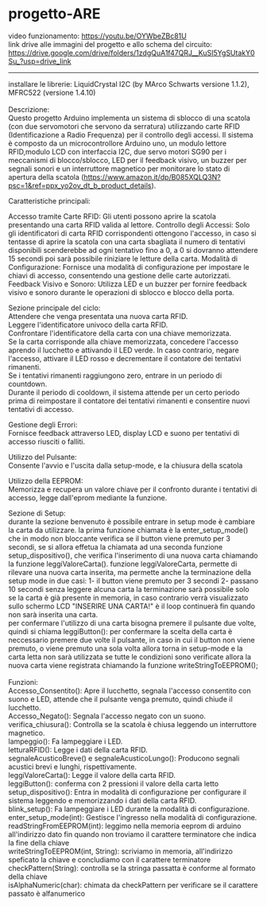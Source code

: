 # progetto-ARE
video funzionamento: https://youtu.be/OYWbeZBc81U <br />
link drive alle immagini del progetto e allo schema del circuito: https://drive.google.com/drive/folders/1zdgQuA1f47QRJ__KuSI5YgSUtakY0Su_?usp=drive_link<br />

--------------------------------------
installare le librerie: LiquidCrystal I2C (by MArco Schwarts versione 1.1.2), MFRC522 (versione 1.4.10) <br />
<br />
Descrizione:<br />
Questo progetto Arduino implementa un sistema di sblocco di una scatola (con due servomotori che servono da serratura) utilizzando carte RFID (Identificazione a Radio Frequenza) per il controllo degli accessi. Il sistema è composto da un microcontrollore Arduino uno, un modulo lettore RFID,modulo LCD con interfaccia I2C, due servo motori SG90 per i meccanismi di blocco/sblocco, LED per il feedback visivo, un buzzer per segnali sonori e un interruttore magnetico per monitorare lo stato di apertura della scatola (https://www.amazon.it/dp/B085XQLQ3N?psc=1&ref=ppx_yo2ov_dt_b_product_details).<br />

Caratteristiche principali:<br />

Accesso tramite Carte RFID: Gli utenti possono aprire la scatola presentando una carta RFID valida al lettore.
Controllo degli Accessi: Solo gli identificatori di carta RFID corrispondenti ottengono l'accesso, in caso si tentasse di aprire la scatola con una carta sbagliata il numero di tentativi disponibili scenderebbe 
ad ogni tentativo fino a 0, a 0 si dovranno attendere 15 secondi poi sarà possibile riniziare le letture della carta.
Modalità di Configurazione: Fornisce una modalità di configurazione per impostare le chiavi di accesso, consentendo una gestione delle carte autorizzati.
Feedback Visivo e Sonoro: Utilizza LED e un buzzer per fornire feedback visivo e sonoro durante le operazioni di sblocco e blocco della porta.<br />

Sezione principale del ciclo:<br />
Attendere che venga presentata una nuova carta RFID.<br />
Leggere l'identificatore univoco della carta RFID.<br />
Confrontare l'identificatore della carta con una chiave memorizzata.<br />
Se la carta corrisponde alla chiave memorizzata, concedere l'accesso aprendo il lucchetto e attivando il LED verde. In caso contrario, negare l'accesso, attivare il LED rosso e decrementare il contatore dei tentativi rimanenti.<br />
Se i tentativi rimanenti raggiungono zero, entrare in un periodo di countdown.<br />
Durante il periodo di cooldown, il sistema attende per un certo periodo prima di reimpostare il contatore dei tentativi rimanenti e consentire nuovi tentativi di accesso.<br />

Gestione degli Errori: <br />
Fornisce feedback attraverso LED, display LCD e suono per tentativi di accesso riusciti o falliti.<br />

Utilizzo del Pulsante: <br />
Consente l'avvio e l'uscita dalla setup-mode, e la chiusura della scatola<br /> 

Utilizzo della EEPROM: <br />
Memorizza e recupera un valore chiave per il confronto durante i tentativi di accesso, legge dall'eprom mediante la funzione.<br />

Sezione di Setup:<br />
durante la sezione benvenuto è possibile entrare in setup mode è cambiare la carta da utilizzare. la prima funzione chiamata è la enter_setup_mode() che in modo non bloccante verifica se il button viene premuto per 3 secondi, se si allora effetua la chiamata ad una seconda funzione setup_dispositivo(), che verifica l'inserimento di una nuova carta chiamando la funzione leggiValoreCarta().
  funzione leggiValoreCarta, permette di rilevare una nuova carta inserita, ma permette anche la terminazione  della setup mode in due casi: 
  1- il button viene premuto per 3 secondi 
  2- passano 10 secondi senza leggere alcuna carta
  la terminazione sarà possibile solo se la carta è già presente in memoria, in caso contrario verrà visualizzato sullo schermo LCD "INSERIRE UNA CARTA!" è il loop continuerà fin quando non sarà inserita una carta. <br />
per confermare l'utilizzo di una carta bisogna premere il pulsante due volte, quindi si chiama leggiButton():
  per confermare la scelta della carta è neccessario premere due volte il pulsante, in caso 
  in cui il button non viene premuto, o viene premuto una sola volta allora torna in setup-mode e
  la carta letta non sarà utilizzata 
se tutte le condizioni sono verificate allora la nuova carta viene registrata chiamando la funzione writeStringToEEPROM();<br />
<br />
Funzioni:<br />
Accesso_Consentito(): Apre il lucchetto, segnala l'accesso consentito con suono e LED, attende che il pulsante venga premuto, quindi chiude il lucchetto.<br />
Accesso_Negato(): Segnala l'accesso negato con un suono.<br />
verifica_chiusura(): Controlla se la scatola è chiusa leggendo un interruttore magnetico.<br />
lampeggio(): Fa lampeggiare i LED.<br />
letturaRFID(): Legge i dati della carta RFID.<br />
segnaleAcusticoBreve() e segnaleAcusticoLungo(): Producono segnali acustici brevi e lunghi, rispettivamente.<br />
leggiValoreCarta(): Legge il valore della carta RFID.<br />
leggiButton(): conferma con 2 pressioni il valore della carta letto<br />
setup_dispositivo(): Entra in modalità di configurazione per configurare il sistema leggendo e memorizzando i dati della carta RFID.<br />
blink_setup(): Fa lampeggiare i LED durante la modalità di configurazione.<br />
enter_setup_mode(int): Gestisce l'ingresso nella modalità di configurazione.<br />
readStringFromEEPROM(int): leggimo nella memoria eeprom di arduino all'indirizzo dato fin quando non troviamo il carattere terminatore che indica la fine della chiave <br />
writeStringToEEPROM(int, String): scriviamo in memoria, all'indirizzo speficato la chiave e concludiamo con il carattere terminatore <br />
checkPattern(String): controlla se la stringa passatta è conforme al formato della chiave <br />
isAlphaNumeric(char): chimata da checkPattern per verificare se il carattere passato è alfanumerico <br />


